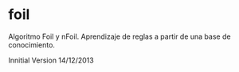 foil
====

Algoritmo Foil y nFoil. Aprendizaje de reglas a partir de una base de conocimiento.

Innitial Version 14/12/2013
